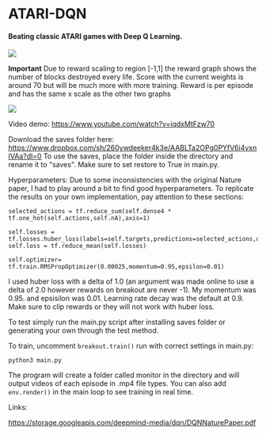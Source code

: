 # ATARI-DQN
#### Beating classic ATARI games with Deep Q Learning.

![](https://imgur.com/EsS3j7H)

**Important** Due to reward scaling to region [-1,1] the reward graph shows the number of blocks destroyed every life. Score with the current weights is around 70 but will be much more with more training. Reward is per episode and has the same x scale as the other two graphs

![](https://i.imgur.com/crYtWLq.png)

Video demo: https://www.youtube.com/watch?v=iqdxMtFzw70

Download the saves folder here: https://www.dropbox.com/sh/260ywdeeker4k3e/AABLTa2OPg0PYfV6i4vxnIVAa?dl=0
To use the saves, place the folder inside the directory and rename it to "saves". Make sure to set restore to True in main.py.

Hyperparameters:
Due to some inconsistencies with the original Nature paper, I had to play around a bit to find good hyperparameters. To replicate the results on your own implementation, pay attention to these sections:

```
selected_actions = tf.reduce_sum(self.dense4 * tf.one_hot(self.actions,self.nA),axis=1)

self.losses = tf.losses.huber_loss(labels=self.targets,predictions=selected_actions,delta=1.0)
self.loss = tf.reduce_mean(self.losses)

self.optimizer= tf.train.RMSPropOptimizer(0.00025,momentum=0.95,epsilon=0.01)
```
I used huber loss with a delta of 1.0 (an argument was made online to use a delta of 2.0 however rewards on breakout are never -1). My momentum was 0.95. and epsisilon was 0.01. Learning rate decay was the default at 0.9. Make sure to clip rewards or they will not work with huber loss. 

To test simply run the main.py script after installing saves folder or generating your own through the test method.

To train, uncomment ```breakout.train()``` run with correct settings in main.py:

```
python3 main.py
```
The program will create a folder called monitor in the directory and will output videos of each episode in .mp4 file types. You can also add ```env.render()``` in the main loop to see training in real time. 

Links:

https://storage.googleapis.com/deepmind-media/dqn/DQNNaturePaper.pdf

